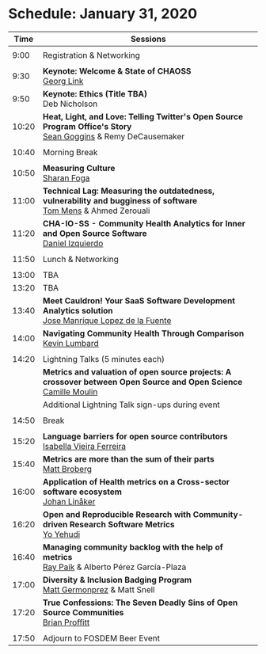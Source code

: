 # Schedule: January 31, 2020

|Time|Sessions
---|---
| |
| 9:00|Registration & Networking
| |
| 9:30|**Keynote: Welcome & State of CHAOSS**<br>[Georg Link](#user-content-georg-link)
| 9:50|**Keynote: Ethics (Title TBA)**<br>Deb Nicholson
|10:20|**Heat, Light, and Love: Telling Twitter's Open Source Program Office's Story**<br/>[Sean Goggins](#user-content-sean-goggins) & Remy DeCausemaker
| |
|10:40|Morning Break
| |
|10:50|**Measuring Culture**<br/>[Sharan Foga](#user-content-sharan-foga)
|11:00|**Technical Lag: Measuring the outdatedness, vulnerability and bugginess of software**<br/>[Tom Mens](#user-content-tom-mens) & Ahmed Zerouali
11:20|**CHA-IO-SS - Community Health Analytics for Inner and Open Source Software**<br/>[Daniel Izquierdo](#user-content-daniel-izquierdo)
| |
|11:50|Lunch & Networking
| |
|13:00|TBA
|13:20|TBA
|13:40|**Meet Cauldron! Your SaaS Software Development Analytics solution**<br/>[Jose Manrique Lopez de la Fuente](#user-content-jose-manrique-lopez-de-la-fuente)
|14:00|**Navigating Community Health Through Comparison**<br/>[Kevin Lumbard](#user-content-kevin-lumbard)
| |
|14:20|Lightning Talks (5 minutes each)
| |**Metrics and valuation of open source projects: A crossover between Open Source and Open Science**<br/>[Camille Moulin](#user-content-camille-moulin)
| |Additional Lightning Talk sign-ups during event 
| |
|14:50|Break
| |
|15:20|**Language barriers for open source contributors**<br/>[Isabella Vieira Ferreira](#user-content-isabella-vieira-ferreira)
|15:40|**Metrics are more than the sum of their parts**<br/>[Matt Broberg](#user-content-matt-broberg)
|16:00|**Application of Health metrics on a Cross-sector software ecosystem**<br/>[Johan Linåker](#user-content-johan-linåker)
|16:20|**Open and Reproducible Research with Community-driven Research Software Metrics**<br/>[Yo Yehudi](#user-content-yo-yehudi)
|16:40|**Managing community backlog with the help of metrics**<br/>[Ray Paik](#user-content-ray-paik) & Alberto Pérez García-Plaza
|17:00|**Diversity & Inclusion Badging Program**<br/>[Matt Germonprez](#user-content-matt-germonprez) & Matt Snell
|17:20|**True Confessions: The Seven Deadly Sins of Open Source Communities**<br/>[Brian Proffitt](#user-content-brian-proffitt)
| |
|17:50|Adjourn to FOSDEM Beer Event


</table>
</div>
